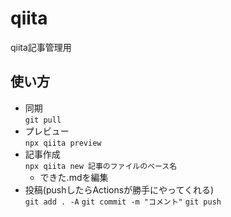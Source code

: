 # qiita
qiita記事管理用

## 使い方
- 同期  
    `git pull`
- プレビュー  
    `npx qiita preview`
- 記事作成  
    `npx qiita new 記事のファイルのベース名`
    - できた.mdを編集
- 投稿(pushしたらActionsが勝手にやってくれる)  
    `git add . -A`
    `git commit -m "コメント"`
    `git push`